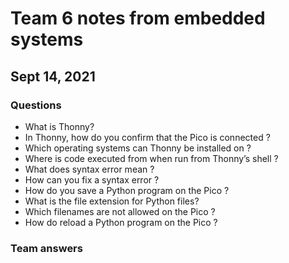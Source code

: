 # Team 6 notes from embedded systems

## Sept 14, 2021

### Questions
- What is Thonny?
- In Thonny, how do you confirm that the Pico is connected ?
- Which operating systems can Thonny be installed on ?
- Where is code executed from when run from Thonny’s shell ?
- What does syntax error mean ?
- How can you fix a syntax error ?
- How do you save a Python program on the Pico ?
- What is the file extension for Python files?
- Which filenames are not allowed on the Pico ?
- How do reload a Python program on the Pico ?

### Team answers
